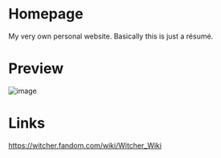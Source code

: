 # Homepage
My very own personal website. Basically this is just a résumé.

# Preview
![image](https://user-images.githubusercontent.com/83463107/117020448-1f7f3380-acff-11eb-80a2-46b44a48a543.png)

# Links
https://witcher.fandom.com/wiki/Witcher_Wiki


